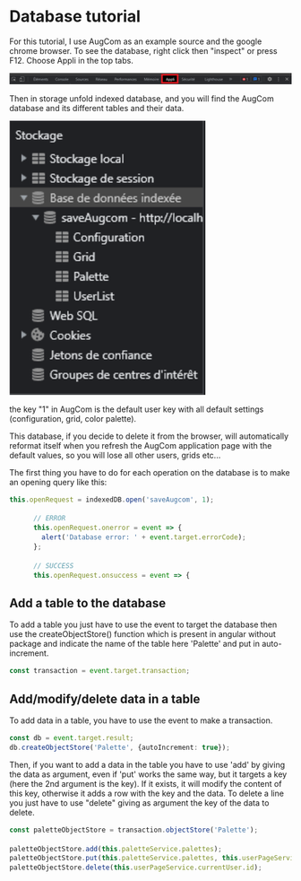 # Database tutorial


For this tutorial, I use AugCom as an example source and the google chrome browser. To see the database, right click then "inspect" or press F12. Choose Appli in the top tabs.

![appli](src/assets/tuto/Appli.png)

Then in storage unfold indexed database, and you will find the AugCom database and its different tables and their data.

![stockage](src/assets/tuto/Stockage.png)

the key "1" in AugCom is the default user key with all default settings (configuration, grid, color palette).

This database, if you decide to delete it from the browser, will automatically reformat itself when you refresh the AugCom application page with the default values, so you will lose all other users, grids etc...

The first thing you have to do for each operation on the database is to make an opening query like this:
```ts
this.openRequest = indexedDB.open('saveAugcom', 1);

      // ERROR
      this.openRequest.onerror = event => {
        alert('Database error: ' + event.target.errorCode);
      };

      // SUCCESS
      this.openRequest.onsuccess = event => {
```

## Add a table to the database

To add a table you just have to use the event to target the database then use the createObjectStore() function which is present in angular without package and indicate the name of the table here 'Palette' and put in auto-increment.
```ts
const transaction = event.target.transaction;
```

## Add/modify/delete data in a table

To add data in a table, you have to use the event to make a transaction.
```ts
const db = event.target.result;
db.createObjectStore('Palette', {autoIncrement: true});
```

Then, if you want to add a data in the table you have to use 'add' by giving the data as argument, even if 'put' works the same way, but it targets a key (here the 2nd argument is the key). If it exists, it will modify the content of this key, otherwise it adds a row with the key and the data.
To delete a line you just have to use "delete" giving as argument the key of the data to delete.
```ts
const paletteObjectStore = transaction.objectStore('Palette');

paletteObjectStore.add(this.paletteService.palettes);
paletteObjectStore.put(this.paletteService.palettes, this.userPageService.currentUser.id);
paletteObjectStore.delete(this.userPageService.currentUser.id);
```
